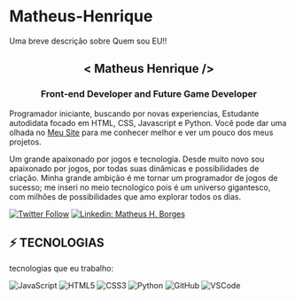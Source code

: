 # Matheus-Henrique
Uma breve descrição sobre Quem sou EU!! 

<h2 align="center">< Matheus Henrique /></h2>
<h3 align="center">Front-end Developer and Future Game Developer</h3>

Programador iniciante, buscando por novas experiencias, Estudante autodidata focado em HTML, CSS, Javascript e Python. Você pode dar uma olhada no [Meu Site](https://matheus-hb42.github.io/Portfolio/) para me conhecer melhor e ver um pouco dos meus projetos.

Um grande apaixonado por jogos e tecnologia. Desde muito novo sou apaixonado por jogos, por todas suas dinâmicas e possibilidades de criação. Minha grande ambição é me tornar um programador de jogos de sucesso; me inseri no meio tecnologico pois é um universo gigantesco, com milhões de possibilidades que amo explorar todos os dias.


[![Twitter Follow](https://img.shields.io/twitter/follow/Matt_Henriq42?style=social)](https://twitter.com/Matt_Henriq42)
[![Linkedin: Matheus H. Borges](https://img.shields.io/badge/-Linkedin-blue?style=flat-square&logo=Linkedin&logoColor=white&link=https://www.linkedin.com/in/matheus-henrique-b-a20235126/)](https://www.linkedin.com/in/matheus-henrique-b-a20235126/)

## ⚡ TECNOLOGIAS

tecnologias que eu trabalho:

![JavaScript](https://img.shields.io/badge/-JavaScript-black?style=flat-square&logo=javascript)
![HTML5](https://img.shields.io/badge/-HTML5-E34F26?style=flat-square&logo=html5&logoColor=white)
![CSS3](https://img.shields.io/badge/-CSS3-1572B6?style=flat-square&logo=css3)
![Python](https://img.shields.io/badge/-Python-green)
![GitHub](https://img.shields.io/badge/-GitHub-181717?style=flat-square&logo=github)
![VSCode](https://img.shields.io/badge/-VSCode-007ACC?style=flat-square&logo=visual-studio-code&logoColor=white)
